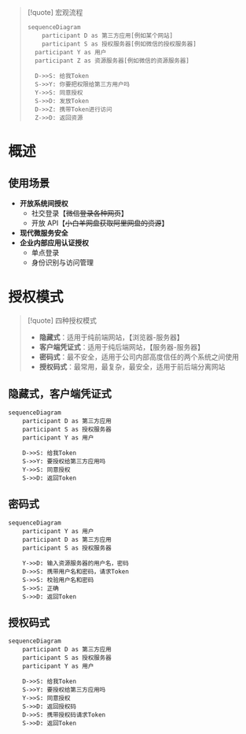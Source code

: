 
>[!quote] 宏观流程
>
> ```mermaid
> sequenceDiagram
>     participant D as 第三方应用[例如某个网站]
>     participant S as 授权服务器[例如微信的授权服务器]
> 	participant Y as 用户
> 	participant Z as 资源服务器[例如微信的资源服务器]
> 
> 	D->>S: 给我Token
> 	S->>Y: 你要把权限给第三方用户吗
> 	Y->>S: 同意授权
> 	S->>D: 发放Token
> 	D->>Z: 携带Token进行访问
> 	Z->>D: 返回资源
> ```

# 概述
## 使用场景
- **开放系统间授权**
	- 社交登录【~~微信登录各种网页~~】
	- 开放 API【~~小白羊网盘获取阿里网盘的资源~~】
- **现代微服务安全**
- **企业内部应用认证授权**
	- 单点登录
	- 身份识别与访问管理

# 授权模式
>[!quote] 四种授权模式
>- **隐藏式**：适用于纯前端网站，【浏览器-服务器】
>- **客户端凭证式**：适用于纯后端网站，【服务器-服务器】
>- **密码式**：最不安全，适用于公司内部高度信任的两个系统之间使用
>- **授权码式**：最常用，最复杂，最安全，适用于前后端分离网站

## 隐藏式，客户端凭证式
```mermaid
sequenceDiagram
	participant D as 第三方应用
	participant S as 授权服务器
	participant Y as 用户

	D->>S: 给我Token
	S->>Y: 要授权给第三方应用吗
	Y->>S: 同意授权
	S->>D: 返回Token
```




## 密码式
```mermaid
sequenceDiagram
	participant Y as 用户
	participant D as 第三方应用
	participant S as 授权服务器

	Y->>D: 输入资源服务器的用户名，密码
	D->>S: 携带用户名和密码，请求Token
	S->>S: 校验用户名和密码
	S->>S: 正确
	S->>D: 返回Token
```


## 授权码式
```mermaid
sequenceDiagram
	participant D as 第三方应用
	participant S as 授权服务器
	participant Y as 用户

	D->>S: 给我Token
	S->>Y: 要授权给第三方应用吗
	Y->>S: 同意授权
	S->>D: 返回授权码
	D->>S: 携带授权码请求Token
	S->>D: 返回Token
```



